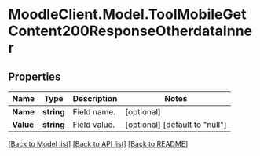 # MoodleClient.Model.ToolMobileGetContent200ResponseOtherdataInner

## Properties

Name | Type | Description | Notes
------------ | ------------- | ------------- | -------------
**Name** | **string** | Field name. | [optional] 
**Value** | **string** | Field value. | [optional] [default to "null"]

[[Back to Model list]](../README.md#documentation-for-models) [[Back to API list]](../README.md#documentation-for-api-endpoints) [[Back to README]](../README.md)

